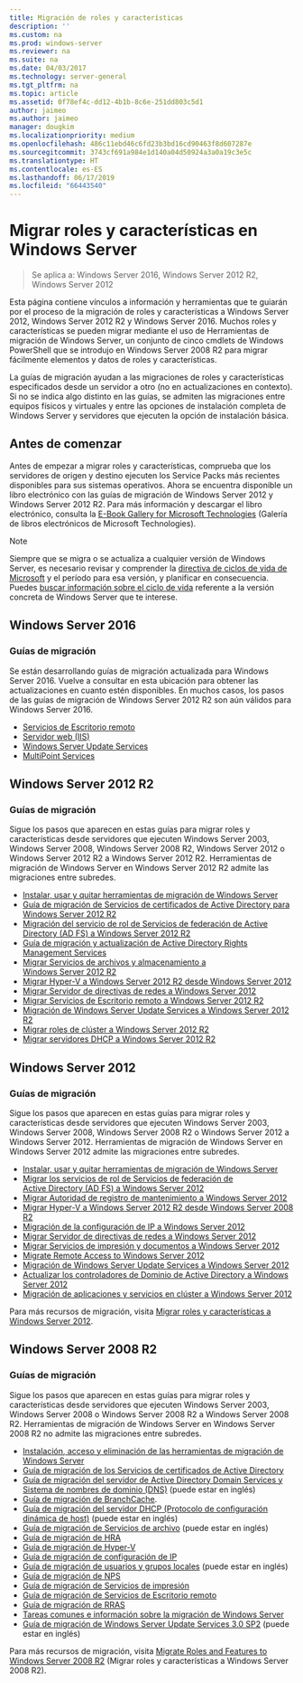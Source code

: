 ```yaml
---
title: Migración de roles y características
description: ''
ms.custom: na
ms.prod: windows-server
ms.reviewer: na
ms.suite: na
ms.date: 04/03/2017
ms.technology: server-general
ms.tgt_pltfrm: na
ms.topic: article
ms.assetid: 0f78ef4c-dd12-4b1b-8c6e-251dd803c5d1
author: jaimeo
ms.author: jaimeo
manager: dougkim
ms.localizationpriority: medium
ms.openlocfilehash: 486c11ebd46c6fd23b3bd16cd90463f8d607287e
ms.sourcegitcommit: 3743cf691a984e1d140a04d50924a3a0a19c3e5c
ms.translationtype: HT
ms.contentlocale: es-ES
ms.lasthandoff: 06/17/2019
ms.locfileid: "66443540"
---
```

# <a name="migrating-roles-and-features-in-windows-server"></a>Migrar roles y características en Windows Server

>Se aplica a: Windows Server 2016, Windows Server 2012 R2, Windows Server 2012

Esta página contiene vínculos a información y herramientas que te guiarán por el proceso de la migración de roles y características a Windows Server 2012, Windows Server 2012 R2 y Windows Server 2016. Muchos roles y características se pueden migrar mediante el uso de Herramientas de migración de Windows Server, un conjunto de cinco cmdlets de Windows PowerShell que se introdujo en Windows Server 2008 R2 para migrar fácilmente elementos y datos de roles y características.

La guías de migración ayudan a las migraciones de roles y características especificados desde un servidor a otro (no en actualizaciones en contexto). Si no se indica algo distinto en las guías, se admiten las migraciones entre equipos físicos y virtuales y entre las opciones de instalación completa de Windows Server y servidores que ejecuten la opción de instalación básica.  

## <a name="before-you-begin"></a>Antes de comenzar

Antes de empezar a migrar roles y características, comprueba que los servidores de origen y destino ejecuten los Service Packs más recientes disponibles para sus sistemas operativos.
Ahora se encuentra disponible un libro electrónico con las guías de migración de Windows Server 2012 y Windows Server 2012 R2. Para más información y descargar el libro electrónico, consulta la [E-Book Gallery for Microsoft Technologies](https://social.technet.microsoft.com/wiki/contents/articles/11608.e-book-gallery-for-microsoft-technologies.aspx#MigrateRoles) (Galería de libros electrónicos de Microsoft Technologies). 

>[!NOTE]
>Siempre que se migra o se actualiza a cualquier versión de Windows Server, es necesario revisar y comprender la [directiva de ciclos de vida de Microsoft](https://support.microsoft.com/lifecycle) y el período para esa versión, y planificar en consecuencia. Puedes [buscar información sobre el ciclo de vida](https://support.microsoft.com/lifecycle) referente a la versión concreta de Windows Server que te interese.
 
## <a name="windows-server-2016"></a>Windows Server 2016

### <a name="migration-guides"></a>Guías de migración
Se están desarrollando guías de migración actualizada para Windows Server 2016. Vuelve a consultar en esta ubicación para obtener las actualizaciones en cuanto estén disponibles. En muchos casos, los pasos de las guías de migración de Windows Server 2012 R2 son aún válidos para Windows Server 2016.

- [Servicios de Escritorio remoto](https://technet.microsoft.com/windows-server-docs/compute/remote-desktop-services/migrate-rds-role-services)
- [Servidor web (IIS)](https://www.iis.net/downloads/microsoft/web-deploy)
- [Windows Server Update Services](https://technet.microsoft.com/library/hh852339.aspx)
- [MultiPoint Services](https://technet.microsoft.com/windows-server-docs/compute/remote-desktop-services/multipoint-services/multipoint-services-migrate)
 
## <a name="windows-server-2012-r2"></a>Windows Server 2012 R2

### <a name="migration-guides"></a>Guías de migración
Sigue los pasos que aparecen en estas guías para migrar roles y características desde servidores que ejecuten Windows Server 2003, Windows Server 2008, Windows Server 2008 R2, Windows Server 2012 o Windows Server 2012 R2 a Windows Server 2012 R2. Herramientas de migración de Windows Server en Windows Server 2012 R2 admite las migraciones entre subredes.

- [Instalar, usar y quitar herramientas de migración de Windows Server](https://technet.microsoft.com/library/jj134202.aspx)
- [Guía de migración de Servicios de certificados de Active Directory para Windows Server 2012 R2](https://technet.microsoft.com/library/dn486797.aspx)
- [Migración del servicio de rol de Servicios de federación de Active Directory (AD FS) a Windows Server 2012 R2](https://technet.microsoft.com/library/dn486815.aspx)
- [Guía de migración y actualización de Active Directory Rights Management Services](https://technet.microsoft.com/library/cc754277.aspx)
- [Migrar Servicios de archivos y almacenamiento a Windows Server 2012 R2](https://technet.microsoft.com/library/dn479292.aspx)
- [Migrar Hyper-V a Windows Server 2012 R2 desde Windows Server 2012](https://technet.microsoft.com/library/dn486799.aspx)
- [Migrar Servidor de directivas de redes a Windows Server 2012](https://technet.microsoft.com/library/hh831652)
- [Migrar Servicios de Escritorio remoto a Windows Server 2012 R2](https://technet.microsoft.com/library/dn479239.aspx)
- [Migración de Windows Server Update Services a Windows Server 2012 R2](https://technet.microsoft.com/library/hh852339.aspx)
- [Migrar roles de clúster a Windows Server 2012 R2](https://technet.microsoft.com/library/dn530779.aspx)
- [Migrar servidores DHCP a Windows Server 2012 R2](https://technet.microsoft.com/library/dn495425.aspx)
 
## <a name="windows-server-2012"></a>Windows Server 2012

### <a name="migration-guides"></a>Guías de migración
Sigue los pasos que aparecen en estas guías para migrar roles y características desde servidores que ejecuten Windows Server 2003, Windows Server 2008, Windows Server 2008 R2 o Windows Server 2012 a Windows Server 2012. Herramientas de migración de Windows Server en Windows Server 2012 admite las migraciones entre subredes.

- [Instalar, usar y quitar herramientas de migración de Windows Server](https://technet.microsoft.com/library/jj134202)
- [Migrar los servicios de rol de Servicios de federación de Active Directory (AD FS) a Windows Server 2012](https://technet.microsoft.com/library/jj647765)
- [Migrar Autoridad de registro de mantenimiento a Windows Server 2012](https://technet.microsoft.com/library/hh831513)
- [Migrar Hyper-V a Windows Server 2012 R2 desde Windows Server 2008 R2](https://technet.microsoft.com/library/jj574113)
- [Migración de la configuración de IP a Windows Server 2012](https://technet.microsoft.com/library/jj574133)
- [Migrar Servidor de directivas de redes a Windows Server 2012](https://technet.microsoft.com/library/hh831652)
- [Migrar Servicios de impresión y documentos a Windows Server 2012](https://technet.microsoft.com/library/jj134150)
- [Migrate Remote Access to Windows Server 2012](https://technet.microsoft.com/library/hh831423)
- [Migración de Windows Server Update Services a Windows Server 2012](https://technet.microsoft.com/library/hh852339)
- [Actualizar los controladores de Dominio de Active Directory a Windows Server 2012](https://technet.microsoft.com/library/hh994618.aspx)
- [Migración de aplicaciones y servicios en clúster a Windows Server 2012](https://technet.microsoft.com/library/dn486790.aspx)
 

Para más recursos de migración, visita [Migrar roles y características a Windows Server 2012](https://technet.microsoft.com/library/jj134039).

## <a name="windows-server-2008-r2"></a>Windows Server 2008 R2

### <a name="migration-guides"></a>Guías de migración
Sigue los pasos que aparecen en estas guías para migrar roles y características desde servidores que ejecuten Windows Server 2003, Windows Server 2008 o Windows Server 2008 R2 a Windows Server 2008 R2. Herramientas de migración de Windows Server en Windows Server 2008 R2 no admite las migraciones entre subredes.

- [Instalación, acceso y eliminación de las herramientas de migración de Windows Server](https://technet.microsoft.com/library/dd379545)
- [Guía de migración de los Servicios de certificados de Active Directory](https://technet.microsoft.com/library/ee126170)
- [Guía de migración del servidor de Active Directory Domain Services y Sistema de nombres de dominio (DNS)](https://technet.microsoft.com/library/dd379558) (puede estar en inglés)
- [Guía de migración de BranchCache](https://technet.microsoft.com/library/dd548365).
- [Guía de migración del servidor DHCP (Protocolo de configuración dinámica de host)](https://technet.microsoft.com/library/dd379535) (puede estar en inglés)
- [Guía de migración de Servicios de archivo](https://technet.microsoft.com/library/dd379487) (puede estar en inglés)
- [Guía de migración de HRA](https://technet.microsoft.com/library/ee791829)
- [Guía de migración de Hyper-V](https://technet.microsoft.com/library/ee849855)
- [Guía de migración de configuración de IP](https://technet.microsoft.com/library/dd379537)
- [Guía de migración de usuarios y grupos locales](https://technet.microsoft.com/library/dd379531) (puede estar en inglés)
- [Guía de migración de NPS](https://technet.microsoft.com/library/ee791849)
- [Guía de migración de Servicios de impresión](https://technet.microsoft.com/library/dd379488)
- [Guía de migración de Servicios de Escritorio remoto](https://technet.microsoft.com/library/ff849223)
- [Guía de migración de RRAS](https://technet.microsoft.com/library/ee822825)
- [Tareas comunes e información sobre la migración de Windows Server](https://technet.microsoft.com/library/ff400258)
- [Guía de migración de Windows Server Update Services 3.0 SP2](https://technet.microsoft.com/library/ee822826) (puede estar en inglés)
 
Para más recursos de migración, visita [Migrate Roles and Features to Windows Server 2008 R2](https://technet.microsoft.com/library/dd365353) (Migrar roles y características a Windows Server 2008 R2).
